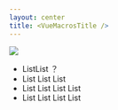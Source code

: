 ```yaml
---
layout: center
title: <VueMacrosTitle />
---
```


<div flex="~ gap-5" items-center>

<img src="/logo.svg" h-50  />

<div text-3xl>

- List<span font-mono>List</span> ？
- List List List
- List List List List
- List List List List

</div>

</div>
